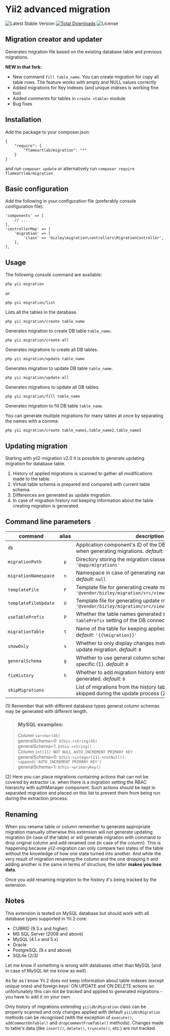 # Yii2 advanced migration

![Latest Stable Version](https://img.shields.io/packagist/v/flameartlab/migration.svg)
[![Total Downloads](https://img.shields.io/packagist/dt/flameartlab/migration.svg)](https://packagist.org/packages/flameartlab/migration)
![License](https://img.shields.io/packagist/l/bizley/migration.svg)

## Migration creator and updater

Generates migration file based on the existing database table and previous migrations.

**NEW in that fork:**

- New command `fill table_name`. You can create migration for copy all table rows. The feature works with empty and NULL values correctly
- Added migrations for Key indexes (and unique indexes is working fine too)
- Added *comments* for tables in `create <table>` module
- Bug fixes

## Installation

Add the package to your composer.json:

    {
        "require": {
            "flameartlab/migration": "*"
        }
    }

and run `composer update` or alternatively run `composer require flameartlab/migration`

## Basic configuration

Add the following in your configuration file (preferably console configuration file):

    'components' => [
        // ...
    ],
    'controllerMap' => [
        'migration' => [
            'class' => 'bizley\migration\controllers\MigrationController',
        ],
    ],

## Usage

The following console command are available:

    php yii migration
    
or

    php yii migration/list

Lists all the tables in the database.

    php yii migration/create table_name

Generates migration to create DB table `table_name`.

    php yii migration/create-all

Generates migrations to create all DB tables.

    php yii migration/update table_name

Generates migration to update DB table `table_name`.

    php yii migration/update-all

Generates migrations to update all DB tables.

    php yii migration/fill table_name

Generates migration to fill DB table `table_name`.

You can generate multiple migrations for many tables at once by separating the names with a comma:

    php yii migration/create table_name1,table_name2,table_name3

## Updating migration

Starting with yii2-migration v2.0 it is possible to generate updating migration for database table.

1. History of applied migrations is scanned to gather all modifications made to the table.
2. Virtual table schema is prepared and compared with current table schema.
3. Differences are generated as update migration.
4. In case of migration history not keeping information about the table creating migration is generated.

## Command line parameters

| command              | alias | description                                                             
|----------------------|:-----:|-----------------------------------------------------------------------------------------------------------------------
| `db`                 |       | Application component's ID of the DB connection to use when generating migrations. _default:_ `'db'`
| `migrationPath`      | `p`   | Directory storing the migration classes. _default:_ `'@app/migrations'`
| `migrationNamespace` | `n`   | Namespace in case of generating namespaced migration. _default:_ `null`
| `templateFile`       | `F`   | Template file for generating create migrations. _default:_ `'@vendor/bizley/migration/src/views/create_migration.php'`
| `templateFileUpdate` | `U`   | Template file for generating update migrations. _default:_ `'@vendor/bizley/migration/src/views/update_migration.php'`
| `useTablePrefix`     | `P`   | Whether the table names generated should consider the `tablePrefix` setting of the DB connection. _default:_ `1`
| `migrationTable`     | `t`   | Name of the table for keeping applied migration information. _default:_ `'{{%migration}}'`
| `showOnly`           | `s`   | Whether to only display changes instead of generating update migration. _default:_ `0`
| `generalSchema`      | `g`   | Whether to use general column schema instead of database specific (1). _default:_ `0`
| `fixHistory`         | `h`   | Whether to add migration history entry when migration is generated. _default:_ `0`
| `skipMigrations`     |       | List of migrations from the history table that should be skipped during the update process (2). _default:_ `[]`

(1) Remember that with different database types general column schemas may be generated with different length.

> ### MySQL examples:  
> Column `varchar(45)`  
> generalSchema=0: `$this->string(45)`    
> generalSchema=1: `$this->string()`  
> Column `int(11) NOT NULL AUTO_INCREMENT PRIMARY KEY`    
> generalSchema=0: `$this->integer(11)->notNull()->append('AUTO_INCREMENT PRIMARY KEY')`  
> generalSchema=1: `$this->primaryKey()`

(2) Here you can place migrations containing actions that can not be covered by extractor i.e. when there is a migration 
setting the RBAC hierarchy with authManager component. Such actions should be kept in separated migration and placed on 
this list to prevent them from being run during the extraction process.

## Renaming

When you rename table or column remember to generate appropriate migration manually otherwise this extension will 
not generate updating migration (in case of the table) or will generate migration with command to drop original column 
and add renamed one (in case of the column). This is happening because yii2-migration can only compare two states of 
the table without the knowledge of how one state turned into another. And while the very result of migration renaming 
the column and the one dropping it and adding another is the same in terms of structure, the latter **makes you lose data**.

Once you add renaming migration to the history it's being tracked by the extension.

## Notes

This extension is tested on MySQL database but should work with all database types supported in Yii 2 core:

- CUBRID (9.3.x and higher)
- MS SQL Server (2008 and above)
- MySQL (4.1.x and 5.x)
- Oracle
- PostgreSQL (9.x and above)
- SQLite (2/3)

Let me know if something is wrong with databases other than MySQL (and in case of MySQL let me know as well).

As far as I know Yii 2 does not keep information about table indexes (except unique ones) and foreign keys' 
ON UPDATE and ON DELETE actions so unfortunately this can not be tracked and applied to generated migrations - 
you have to add it on your own.

Only history of migrations extending `yii\db\Migration` class can be properly scanned and only changes applied with
default `yii\db\Migration` methods can be recognised (with the exception of `execute()`, `addCommentOnTable()` and 
`dropCommentFromTable()` methods). Changes made to table's data (like `insert()`, `delete()`, `truncate()`, etc.) 
are not tracked.
